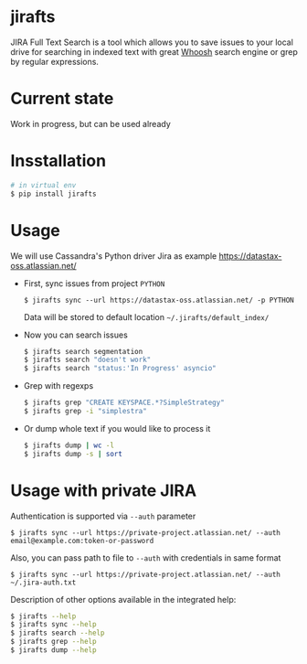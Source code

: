 # jirafts
JIRA Full Text Search is a tool which allows you to save issues to your local drive
for searching in indexed text with great [Whoosh](https://whoosh.readthedocs.io) search engine or grep by regular expressions.

# Current state
Work in progress, but can be used already

# Insstallation

```bash
# in virtual env
$ pip install jirafts
```

# Usage
We will use Cassandra's Python driver Jira as example https://datastax-oss.atlassian.net/

- First, sync issues from project `PYTHON`

  ``$ jirafts sync --url https://datastax-oss.atlassian.net/ -p PYTHON``
  
  Data will be stored to default location ``~/.jirafts/default_index/``

- Now you can search issues

    ```bash
    $ jirafts search segmentation
    $ jirafts search "doesn't work"
    $ jirafts search "status:'In Progress' asyncio"
    ```

- Grep with regexps

    ```bash
    $ jirafts grep "CREATE KEYSPACE.*?SimpleStrategy"
    $ jirafts grep -i "simplestra"
    ```

- Or dump whole text if you would like to process it

    ```bash
    $ jirafts dump | wc -l
    $ jirafts dump -s | sort
    ```

# Usage with private JIRA

Authentication is supported via `--auth` parameter

``$ jirafts sync --url https://private-project.atlassian.net/ --auth email@example.com:token-or-password``

Also, you can pass path to file to `--auth` with credentials in same format 

``$ jirafts sync --url https://private-project.atlassian.net/ --auth ~/.jira-auth.txt``

Description of other options available in the integrated help:

```bash
$ jirafts --help
$ jirafts sync --help
$ jirafts search --help
$ jirafts grep --help
$ jirafts dump --help
```
